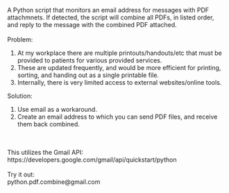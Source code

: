 A Python script that monitors an email address for messages with PDF attachmnets. If detected, the script will combine all
PDFs, in listed order, and reply to the message with the combined PDF attached. 
<br/><br/>
Problem:
<ol>
<li>At my workplace there are multiple printouts/handouts/etc that must be provided to patients for various provided services.</li>
<li>These are updated frequently, and would be more efficient for printing, sorting, and handing out as a single printable file.</li>
<li>Internally, there is very limited access to external websites/online tools.</li>
</ol>
Solution:
<ol>
<li>Use email as a workaround.</li>
<li>Create an email address to which you can send PDF files, and receive them back combined.</li>
</ol>
<br/><br/>
This utilizes the Gmail API:
<br/>
https://developers.google.com/gmail/api/quickstart/python
<br/><br/>
Try it out:
<br/>
python.pdf.combine@gmail.com